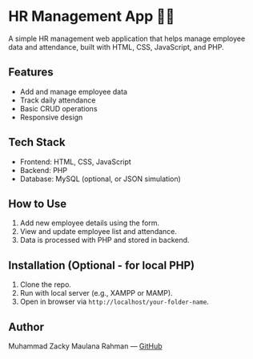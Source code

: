 # HR Management App 👨‍💼

A simple HR management web application that helps manage employee data and attendance, built with HTML, CSS, JavaScript, and PHP.

## Features
- Add and manage employee data
- Track daily attendance
- Basic CRUD operations
- Responsive design

## Tech Stack
- Frontend: HTML, CSS, JavaScript
- Backend: PHP
- Database: MySQL (optional, or JSON simulation)

## How to Use
1. Add new employee details using the form.
2. View and update employee list and attendance.
3. Data is processed with PHP and stored in backend.

## Installation (Optional - for local PHP)
1. Clone the repo.
2. Run with local server (e.g., XAMPP or MAMP).
3. Open in browser via `http://localhost/your-folder-name`.

## Author
Muhammad Zacky Maulana Rahman — [GitHub](https://github.com/zackev)

